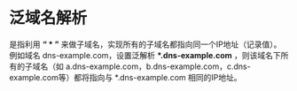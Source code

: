 # 泛域名解析

是指利用 **“ \* ”** 来做子域名，实现所有的子域名都指向同一个IP地址（记录值）。例如域名 dns-example.com，设置泛解析 **\*.dns-example.com** ，则该域名下所有的子域名（如 a.dns-example.com，b.dns-example.com，c.dns-example.com等）都将指向与 \*.dns-example.com 相同的IP地址。

